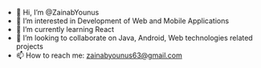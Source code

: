 - 👋 Hi, I’m @ZainabYounus
- 👀 I’m interested in Development of Web and Mobile Applications
- 🌱 I’m currently learning React
- 💞️ I’m looking to collaborate on Java, Android, Web technologies related projects
- 📫 How to reach me: zainabyounus63@gmail.com

<!---
ZainabYounus/ZainabYounus is a ✨ special ✨ repository because its `README.md` (this file) appears on your GitHub profile.
You can click the Preview link to take a look at your changes.
--->
